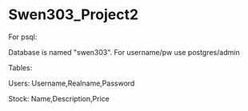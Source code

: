 # Swen303_Project2

For psql:

Database is named "swen303". For username/pw use postgres/admin

Tables:

  Users: Username,Realname,Password

  Stock: Name,Description,Price